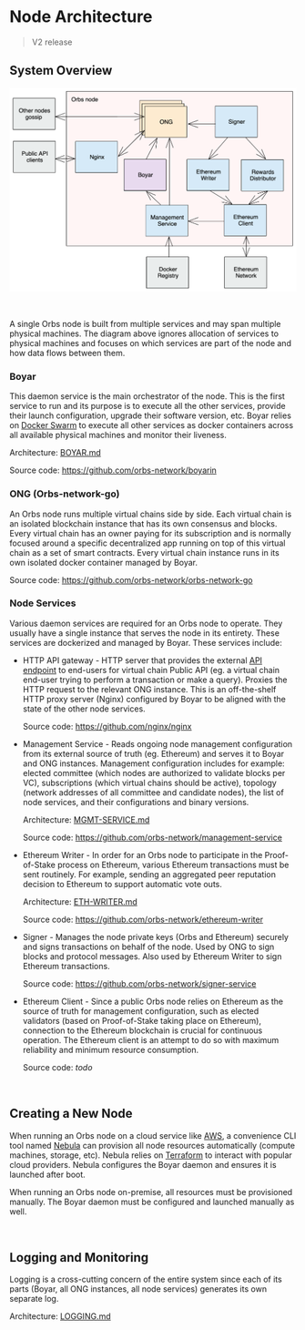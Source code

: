 # Node Architecture

> V2 release

## System Overview

<img src="_img/node.png">

&nbsp;

A single Orbs node is built from multiple services and may span multiple physical machines. The diagram above ignores allocation of services to physical machines and focuses on which services are part of the node and how data flows between them.

### Boyar

This daemon service is the main orchestrator of the node. This is the first service to run and its purpose is to execute all the other services, provide their launch configuration, upgrade their software version, etc. Boyar relies on [Docker Swarm](https://docs.docker.com/engine/swarm/) to execute all other services as docker containers across all available physical machines and monitor their liveness.

Architecture: [BOYAR.md](BOYAR.md)

Source code: https://github.com/orbs-network/boyarin

### ONG (Orbs-network-go)

An Orbs node runs multiple virtual chains side by side. Each virtual chain is an isolated blockchain instance that has its own consensus and blocks. Every virtual chain has an owner paying for its subscription and is normally focused around a specific decentralized app running on top of this virtual chain as a set of smart contracts. Every virtual chain instance runs in its own isolated docker container managed by Boyar.

Source code: https://github.com/orbs-network/orbs-network-go

### Node Services

Various daemon services are required for an Orbs node to operate. They usually have a single instance that serves the node in its entirety. These services are dockerized and managed by Boyar. These services include:

* HTTP API gateway - HTTP server that provides the external [API endpoint](https://www.nginx.com/blog/building-microservices-using-an-api-gateway/) to end-users for virtual chain Public API (eg. a virtual chain end-user trying to perform a transaction or make a query). Proxies the HTTP request to the relevant ONG instance. This is an off-the-shelf HTTP proxy server (Nginx) configured by Boyar to be aligned with the state of the other node services.

  Source code: https://github.com/nginx/nginx

* Management Service - Reads ongoing node management configuration from its external source of truth (eg. Ethereum) and serves it to Boyar and ONG instances. Management configuration includes for example: elected committee (which nodes are authorized to validate blocks per VC), subscriptions (which virtual chains should be active), topology (network addresses of all committee and candidate nodes), the list of node services, and their configurations and binary versions.

    Architecture: [MGMT-SERVICE.md](MGMT-SERVICE.md)
    
    Source code: https://github.com/orbs-network/management-service

* Ethereum Writer - In order for an Orbs node to participate in the Proof-of-Stake process on Ethereum, various Ethereum transactions must be sent routinely. For example, sending an aggregated peer reputation decision to Ethereum to support automatic vote outs.

    Architecture: [ETH-WRITER.md](ETH-WRITER.md)

    Source code: https://github.com/orbs-network/ethereum-writer

* Signer - Manages the node private keys (Orbs and Ethereum) securely and signs transactions on behalf of the node. Used by ONG to sign blocks and protocol messages. Also used by Ethereum Writer to sign Ethereum transactions.

    Source code: https://github.com/orbs-network/signer-service

* Ethereum Client - Since a public Orbs node relies on Ethereum as the source of truth for management configuration, such as elected validators (based on Proof-of-Stake taking place on Ethereum), connection to the Ethereum blockchain is crucial for continuous operation. The Ethereum client is an attempt to do so with maximum reliability and minimum resource consumption.

    Source code: *todo*

&nbsp;

## Creating a New Node

When running an Orbs node on a cloud service like [AWS](https://aws.amazon.com/), a convenience CLI tool named [Nebula](https://github.com/orbs-network/nebula) can provision all node resources automatically (compute machines, storage, etc). Nebula relies on [Terraform](https://www.terraform.io/) to interact with popular cloud providers. Nebula configures the Boyar daemon and ensures it is launched after boot.

When running an Orbs node on-premise, all resources must be provisioned manually. The Boyar daemon must be configured and launched manually as well.

&nbsp;

## Logging and Monitoring

Logging is a cross-cutting concern of the entire system since each of its parts (Boyar, all ONG instances, all node services) generates its own separate log. 

Architecture: [LOGGING.md](LOGGING.md)
